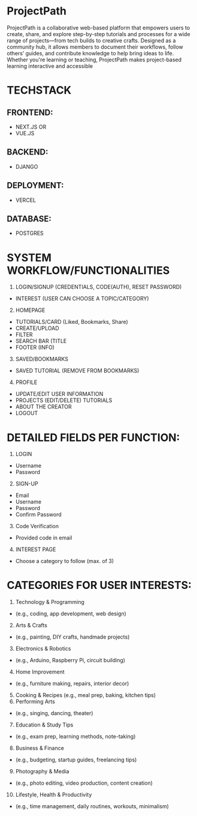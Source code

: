 # ProjectPath
ProjectPath is a collaborative web-based platform that empowers users to create, share, and explore step-by-step tutorials and processes for a wide range of projects—from tech builds to creative crafts. Designed as a community hub, it allows members to document their workflows, follow others’ guides, and contribute knowledge to help bring ideas to life. Whether you're learning or teaching, ProjectPath makes project-based learning interactive and accessible

# TECHSTACK
## FRONTEND:
- NEXT.JS OR
- VUE.JS
## BACKEND:
- DJANGO
## DEPLOYMENT:
- VERCEL
## DATABASE:
- POSTGRES

# SYSTEM WORKFLOW/FUNCTIONALITIES
1. LOGIN/SIGNUP (CREDENTIALS, CODE(AUTH), RESET PASSWORD)
- INTEREST (USER CAN CHOOSE A TOPIC/CATEGORY)
2. HOMEPAGE
- TUTORIALS/CARD (Liked, Bookmarks, Share)
- CREATE/UPLOAD
- FILTER
- SEARCH BAR (TITLE
- FOOTER (INFO)
3. SAVED/BOOKMARKS
- SAVED TUTORIAL (REMOVE FROM BOOKMARKS)
4. PROFILE
- UPDATE/EDIT USER INFORMATION
- PROJECTS (EDIT/DELETE) TUTORIALS
- ABOUT THE CREATOR
- LOGOUT

# DETAILED FIELDS PER FUNCTION:
1. LOGIN
- Username
- Password
2. SIGN-UP
- Email
- Username
- Password
- Confirm Password
3. Code Verification
- Provided code in email
4. INTEREST PAGE
- Choose a category to follow (max. of 3)

# CATEGORIES FOR USER INTERESTS:
1. Technology & Programming
- (e.g., coding, app development, web design)
2. Arts & Crafts
- (e.g., painting, DIY crafts, handmade projects)
3. Electronics & Robotics
- (e.g., Arduino, Raspberry Pi, circuit building)
4. Home Improvement
- (e.g., furniture making, repairs, interior decor)
5. Cooking & Recipes
(e.g., meal prep, baking, kitchen tips)
6. Performing Arts
- (e.g., singing, dancing, theater)
7. Education & Study Tips
- (e.g., exam prep, learning methods, note-taking)
8. Business & Finance
- (e.g., budgeting, startup guides, freelancing tips)
9. Photography & Media
- (e.g., photo editing, video production, content creation)
10. Lifestyle, Health & Productivity
- (e.g., time management, daily routines, workouts, minimalism)
